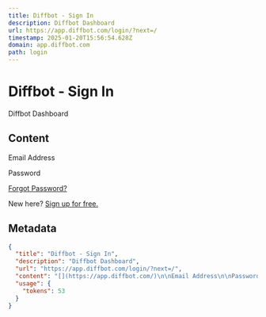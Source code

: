 ```yaml
---
title: Diffbot - Sign In
description: Diffbot Dashboard
url: https://app.diffbot.com/login/?next=/
timestamp: 2025-01-20T15:56:54.628Z
domain: app.diffbot.com
path: login
---
```


# Diffbot - Sign In


Diffbot Dashboard


## Content

[](https://app.diffbot.com/)

Email Address

Password

[Forgot Password?](https://app.diffbot.com/diffbot-users/password-reset/)

New here? [Sign up for free.](https://app.diffbot.com/get-started/)

## Metadata

```json
{
  "title": "Diffbot - Sign In",
  "description": "Diffbot Dashboard",
  "url": "https://app.diffbot.com/login/?next=/",
  "content": "[](https://app.diffbot.com/)\n\nEmail Address\n\nPassword\n\n[Forgot Password?](https://app.diffbot.com/diffbot-users/password-reset/)\n\nNew here? [Sign up for free.](https://app.diffbot.com/get-started/)",
  "usage": {
    "tokens": 53
  }
}
```
